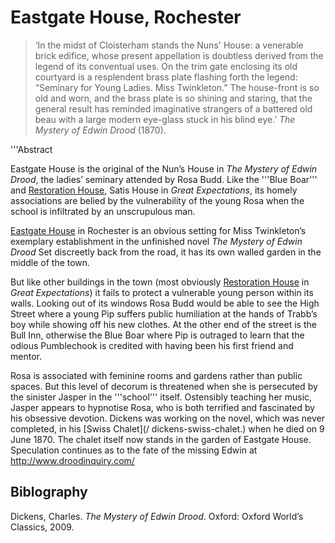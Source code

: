 # Eastgate House, Rochester

>‘In the midst of Cloisterham stands the Nuns' House: a venerable brick edifice, whose present appellation is doubtless derived from the legend of its conventual uses. On the trim gate enclosing its old courtyard is a resplendent brass plate flashing forth the legend: “Seminary for Young Ladies. Miss Twinkleton.” The house-front is so old and worn, and the brass plate is so shining and staring, that the general result has reminded imaginative strangers of a battered old beau with a large modern eye-glass stuck in his blind eye.’ _The Mystery of Edwin Drood_ (1870). 


'''Abstract

Eastgate House is the original of the Nun’s House in _The Mystery of Edwin Drood_, the ladies’ seminary attended by Rosa Budd. Like the '''Blue Boar''' and [Restoration House](/great-expectations-restoration-house), Satis House in _Great Expectations_, its homely associations are belied by the vulnerability of the young Rosa when the school is infiltrated by an unscrupulous man.


[Eastgate House](https://www.visitmedway.org/attractions/eastgate-house-1805/) in Rochester  is an obvious setting for Miss Twinkleton’s exemplary establishment in the unfinished novel _The Mystery of Edwin Drood_ Set discreetly back from the road, it has its own walled garden in the middle of the town.

But like other buildings in the town (most obviously [Restoration House](/great-expectations-restoration-house) in _Great Expectations_) it fails to protect a vulnerable young person within its walls. Looking out of its windows Rosa Budd would be able to see the High Street where a young Pip suffers public humiliation at the hands of Trabb’s boy while showing off his new clothes. At the other end of the street is the Bull Inn, otherwise the Blue Boar where Pip is outraged to learn that the odious Pumblechook is credited with having been his first friend and mentor. 

Rosa is associated with feminine rooms and gardens rather than public spaces. But this level of decorum is threatened when she is persecuted by the sinister Jasper in the '''school''' itself. Ostensibly teaching her music, Jasper appears to hypnotise Rosa, who is both terrified and fascinated by his obsessive devotion. Dickens was working on the novel, which was never completed, in his [Swiss Chalet](/ dickens-swiss-chalet.) when he died on 9 June 1870. The chalet itself now stands in the garden of Eastgate House. Speculation continues as to the fate of the missing Edwin at http://www.droodinquiry.com/


## Biblography

Dickens, Charles. _The Mystery of Edwin Drood_. Oxford: Oxford World’s Classics, 2009.
